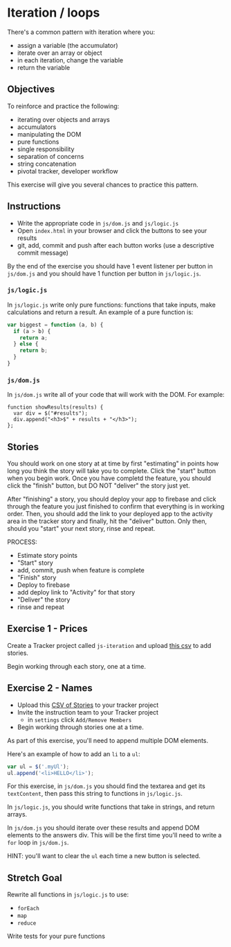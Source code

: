 # Iteration / loops

There's a common pattern with iteration where you:

* assign a variable (the accumulator)
* iterate over an array or object
* in each iteration, change the variable
* return the variable

## Objectives

To reinforce and practice the following:

- iterating over objects and arrays
- accumulators
- manipulating the DOM
- pure functions
- single responsibility
- separation of concerns
- string concatenation
- pivotal tracker, developer workflow

This exercise will give you several chances to practice this pattern.

## Instructions

- Write the appropriate code in `js/dom.js` and `js/logic.js`
- Open `index.html` in your browser and click the buttons to see your results
- git, add, commit and push after each button works (use a descriptive commit message)

By the end of the exercise you should have 1 event listener per button in `js/dom.js` and you should have 1 function per button in `js/logic.js`.

### `js/logic.js`

In `js/logic.js` write only pure functions: functions that take inputs, make calculations and return a result.  An example of a pure function is:

```js
var biggest = function (a, b) {
  if (a > b) {
    return a;
  } else {
    return b;
  }
}
```

### `js/dom.js`

In `js/dom.js` write all of your code that will work with the DOM.  For example:

```
function showResults(results) {
  var div = $("#results");
  div.append("<h3>$" + results + "</h3>");
};
```

## Stories

You should work on one story at at time by first "estimating" in points how long
you think the story will take you to complete. Click the "start" button when you begin
work. Once you have completd the feature, you should click the "finish" button, but
DO NOT "deliver" the story just yet.

After "finishing" a story, you should deploy your app to firebase and click through
the feature you just finished to confirm that everything is in working order.
Then, you should add the link to your deployed app to the activity area in the tracker story
and finally, hit the "deliver" button. Only then, should you "start" your next story,
rinse and repeat.

PROCESS:

* Estimate story points
* "Start" story
* add, commit, push when feature is complete
* "Finish" story
* Deploy to firebase
* add deploy link to "Activity" for that story
* "Deliver" the story
* rinse and repeat

## Exercise 1 - Prices

Create a Tracker project called `js-iteration` and upload [this csv](https://s3.amazonaws.com/js-iteration-stories/js_iteration_20151207_2344.csv)
to add stories.

Begin working through each story, one at a time.

## Exercise 2 - Names

* Upload this [CSV of Stories](https://s3.amazonaws.com/js-iteration-stories/js_iteration_names_20151208_0001.csv)
to your tracker project
* Invite the instruction team to your Tracker project
  * in `settings` click `Add/Remove Members`
* Begin working through stories one at a time.

As part of this exercise, you'll need to append multiple DOM elements.

Here's an example of how to add an `li` to a `ul`:

```js
var ul = $('.myUl');
ul.append('<li>HELLO</li>');
```

For this exercise, in `js/dom.js` you should find the textarea and get its `textContent`, then pass this string to functions in `js/logic.js`.

In `js/logic.js`, you should write functions that take in strings, and return arrays.

In `js/dom.js` you should iterate over these results and append DOM elements to the answers div. This will be the first time you'll need to write a `for` loop in `js/dom.js`.

HINT: you'll want to clear the `ul` each time a new button is selected.

## Stretch Goal

Rewrite all functions in `js/logic.js` to use:

- `forEach`
- `map`
- `reduce`

Write tests for your pure functions
